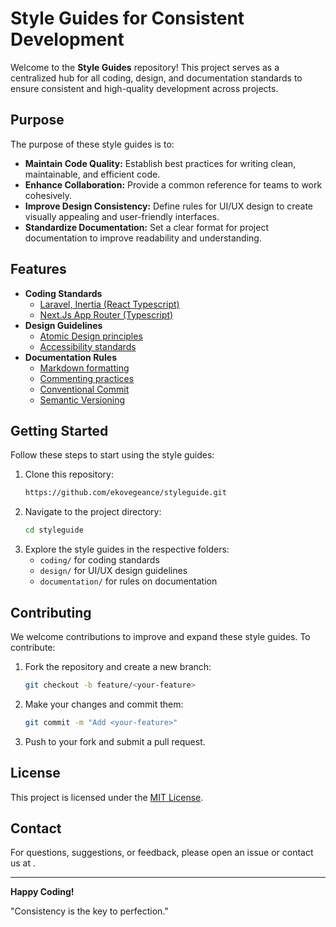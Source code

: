 # Style Guides for Consistent Development

Welcome to the **Style Guides** repository! This project serves as a centralized hub for all coding, design, and documentation standards to ensure consistent and high-quality development across projects.

## Purpose

The purpose of these style guides is to:

- **Maintain Code Quality:** Establish best practices for writing clean, maintainable, and efficient code.
- **Enhance Collaboration:** Provide a common reference for teams to work cohesively.
- **Improve Design Consistency:** Define rules for UI/UX design to create visually appealing and user-friendly interfaces.
- **Standardize Documentation:** Set a clear format for project documentation to improve readability and understanding.

## Features

- **Coding Standards**
  - [Laravel, Inertia (React Typescript)](https://ekovegeance.github.io/styleguide/coding/laravel)
  - [Next.Js App Router (Typescript)](https://ekovegeance.github.io/styleguide/blob/main/coding/nextjs)
- **Design Guidelines**
  - [Atomic Design principles](https://ekovegeance.github.io/styleguide/design/atomic)
  - [Accessibility standards](https://ekovegeance.github.io/styleguide/design/accessibility)
- **Documentation Rules**
  - [Markdown formatting](https://ekovegeance.github.io/styleguide/documentation/markdown)
  - [Commenting practices](https://ekovegeance.github.io/styleguide/documentation/comments)
  - [Conventional Commit](https://github.com/ekovegeance/styleguide/blob/main/documentation/commit.md)
  - [Semantic Versioning](https://github.com/ekovegeance/styleguide/blob/main/documentation/versioning.md)

## Getting Started

Follow these steps to start using the style guides:

1. Clone this repository:
   ```bash
   https://github.com/ekovegeance/styleguide.git
   ```
2. Navigate to the project directory:
   ```bash
   cd styleguide
   ```
3. Explore the style guides in the respective folders:
   - `coding/` for coding standards
   - `design/` for UI/UX design guidelines
   - `documentation/` for rules on documentation

## Contributing

We welcome contributions to improve and expand these style guides. To contribute:

1. Fork the repository and create a new branch:
   ```bash
   git checkout -b feature/<your-feature>
   ```
2. Make your changes and commit them:
   ```bash
   git commit -m "Add <your-feature>"
   ```
3. Push to your fork and submit a pull request.

## License

This project is licensed under the [MIT License](LICENSE).

## Contact

For questions, suggestions, or feedback, please open an issue or contact us at <your-email>.

---

**Happy Coding!**

"Consistency is the key to perfection."
